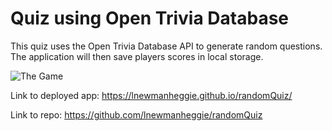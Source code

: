 # Quiz using Open Trivia Database
This quiz uses the Open Trivia Database API to generate random questions. The application will then save players scores in local storage.

![The Game](./assets/Quiz.gif)

Link to deployed app:
https://lnewmanheggie.github.io/randomQuiz/

Link to repo:
https://github.com/lnewmanheggie/randomQuiz
